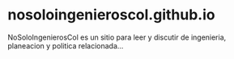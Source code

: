 # nosoloingenieroscol.github.io
NoSoloIngenierosCol es un sitio para leer y discutir de ingenieria, planeacion y politica relacionada...
